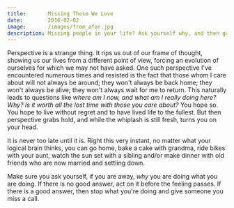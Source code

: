 ```yaml
---
title:       Missing Those We Love
date:        2016-02-02
image:       /images/from_afar.jpg
description: Missing people in your life? Ask yourself why, and then go see them or give them a call.
---
```


Perspective is a strange thing. It rips us out of our frame of thought, showing us our lives from a different point of view, forcing an evolution of ourselves for which we may not have asked. One such perspective I've encountered numerous times and resisted is the fact that those whom I care about will not always be around; they won't always be back home; they won't always be alive; they won't always wait for me to return. This naturally leads to questions like _where am I now, and what am I really doing here? Why? Is it worth all the lost time with those you care about?_ You hope so. You hope to live without regret and to have lived life to the fullest. But then perspective grabs hold, and while the whiplash is still fresh, turns you on your head.

It is never too late until it is. Right this very instant, no matter what your logical brain thinks, you can go home, bake a cake with grandma, ride bikes with your aunt, watch the sun set with a sibling and/or make dinner with old friends who are now married and settling down.

Make sure you ask yourself, if you are away, _why_ you are doing what you are doing. If there is no good answer, act on it before the feeling passes. If there is a good answer, then stop what you're doing and give someone you miss a call.
